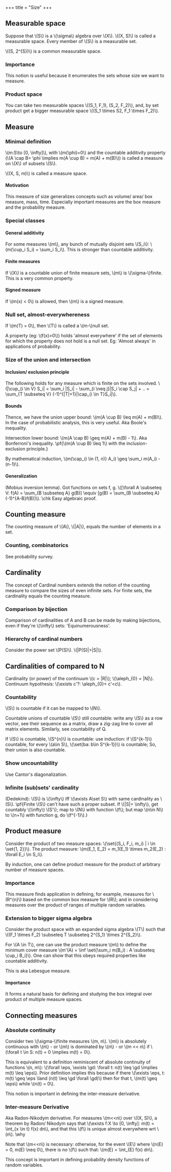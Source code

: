 +++
title = "Size"
+++

## Measurable space
Suppose that \\(S\\) is a \\(\sigma\\) algebra over \\(X\\). \\((X, S)\\) is called a measurable space. Every member of \\(S\\) is a measurable set.

\\((S, 2^{S})\\) is a common measurable space.

### Importance
This notion is useful because it enumerates the sets whose size we want to measure.

### Product space
You can take two measurable spaces \\((S_1, F_1), (S_2, F_2)\\), and, by set product get a bigger measurable space \\((S_1 \times S2, F_1 \times F_2)\\).

## Measure
### Minimal definition
\\(m:S\to [0, \infty]\\), with \\(m(\phi)=0\\) and the countable additivity property (\\(A \cap B= \phi \implies m(A \cup B) = m(A) + m(B)\\)) is called a measure on \\(X\\) of subsets \\(S\\).

\\((X, S, m)\\) is called a measure space.

#### Motivation
This measure of size generalizes concepts such as volume/ area/ box measure, mass, time. Especially important measures are the box measure and the probability measure.

### Special classes
#### General additivity
For some measures \\(m\\), any bunch of mutually disjoint sets \\(S_i\\): \\(m(\cup_i S_i) = \sum_i S_i\\). This is stronger than countable additivity.

#### Finite measures
If \\(X\\) is a countable union of finite measure sets, \\(m\\) is \\(\sigma-\\)finite. This is a very common property.

#### Signed measure
If \\(m(x) < 0\\) is allowed, then \\(m\\) is a signed measure.

### Null set, almost-everywhereness
If \\(m(T) = 0\\), then \\(T\\) is called a \\(m-\\)null set.

A property (eg: \\(f(x)>0\\)) holds 'almost everywhere' if the set of elements for which the property does not hold is a null set. Eg: 'Almost always' in applications of probability.

### Size of the union and intersection
#### Inclusion/ exclusion principle
The following holds for any measure which is finite on the sets involved. \\(|\cup_{i \in V} S_i| = \sum_i |S_i| - \sum_{i \neq j}|S_i \cap S_j| + .. = \sum_{T \subseteq V} (-1)^{|T|+1}|\cap_{i \in T}S_i|\\).

#### Bounds
Thence, we have the union upper bound: \\(m(A \cup B) \leq m(A) + m(B)\\). In the case of probabilistic analysis, this is very useful. Aka Boole's inequality.

Intersection lower bound: \\(m(A \cap B) \geq m(A) + m(B) - 1\\). Aka Bonferroni's inequality. \pf{\\(m(A \cup B) \leq 1\\) with the inclusion-exclusion principle.}

By mathematical induction, \\(m(\cap_{i \in (1, n)} A_i) \geq \sum_i m(A_i) - (n-1)\\).

#### Generalization
(Mobius inversion lemma). Got functions on sets f, g. \\([\forall A \subseteq V: f(A) = \sum_{B \subseteq A} g(B)] \equiv [g(B) = \sum_{B \subseteq A}(-1)^{A-B}f(B)]\\). \chk Easy algebraic proof.

## Counting measure
The counting measure of \\(A\\), \\(|A|\\), equals the number of elements in a set. 

### Counting, combinatorics
See probability survey.

## Cardinality
The concept of Cardinal numbers extends the notion of the counting measure to compare the sizes of even infinite sets. For finite sets, the cardinality equals the counting measure.

### Comparison by bijection
Comparison of cardinalities of A and B can be made by making bijections, even if they're \\(\infty\\) sets: 'Equinumerousness'.

### Hierarchy of cardinal numbers
Consider the power set \\(P(S)\\). \\(|P(S)|>|S|\\).

## Cardinalities of compared to N
Cardinality (or power) of the continuum \\(c = |R|\\); \\(\aleph_{0} = |N|\\). Continuum hypothesis: \\(\exists c'?: \aleph_{0}< c'<c\\).

### Countability
\\(S\\) is countable if it can be mapped to \\(N\\).

Countable unions of countable \\(S\\) still countable: write any \\(S\\) as a row vector, see their sequence as a matrix, draw a zig-zag line to cover all matrix elements. Similarly, see countability of Q.

If \\(S\\) is countable, \\(S^{n}\\) is countable: use induction: if \\(S^{k-1}\\) countable, for every \\(a\in S\\), \\(\set{ba: b\in S^{k-1}}\\) is countable; So, their union is also countable.

### Show uncountability
Use Cantor's diagonalization.

### Infinite (sub)sets' cardinality
(Dedekind): \\(S\\) is \\(\infty\\) iff \\(\exists A\set S\\) with same cardinality as \\(S\\). \pf{Finite \\(S\\) can't have such a proper subset. If \\(|S|= \infty\\), get countably \\(\infty\\) \\(S'\\); map to \\(N\\) with function \\(f\\); but map \\(n\in N\\) to \\(n+1\\) with function g, do \\(f^{-1}\\).}

## Product measure
Consider the product of two measure spaces: \\(\set{(S_i, F_i, m_i) | i \in \set{1, 2}}\\). The product measure: \\(m(E_1, E_2) = m_1(E_1) \times m_2(E_2) : \forall E_i \in S_i\\).

By induction, one can define product measure for the product of arbitrary number of measure spaces.

### Importance
This measure finds application in defining, for example, measures for \\(R^{n}\\) based on the common box measure for \\(R\\); and in considering measures over the product of ranges of multiple random variables.

### Extension to bigger sigma algebra
Consider the product space with an expanded sigma algebra \\(T\\) such that \\((F_1 \times F_2) \subseteq T \subseteq 2^{S_1} \times 2^{S_2}\\).

For \\(A \in T\\), one can use the product measure \\(m\\) to define the minimum cover measure \\(m'(A) = \inf \set{\sum_i m(B_i) : A \subseteq \cup_i B_i}\\). One can show that this obeys required properties like countable additivity.

This is aka Lebesgue measure.

#### Importance
It forms a natural basis for defining and studying the box integral over product of multiple measure spaces.

## Connecting measures
### Absolute continuity
Consider two \\(\sigma-\\)finite measures \\(m, n\\). \\(m\\) is absolutely continuous with \\(n\\) - or \\(m\\) is dominated by \\(n\\) - or \\(m << n\\) if \\(\forall t \in S: n(t) = 0 \implies m(t) = 0\\).

This is equivalent to a definition reminiscent of absolute continuity of functions \\(n, m\\): \\(\forall \eps, \exists \gd: \forall t: n(t) \leq \gd \implies m(t) \leq \eps\\). Prior definition implies this because if there \\(\exists \eps, t: m(t) \geq \eps \land (n(t) \leq \gd \forall \gd)\\) then for that t, \\(m(t) \geq \eps\\) while \\(n(t) = 0\\).

This notion is important in defining the inter-measure derivative.

### Inter-measure Derivative
Aka Radon-Nikodym derivative. For measures \\(m<<n\\) over \\((X, S)\\), a theorem by Radon/ Nikodym says that \\(\exists f:X \to [0, \infty]: m(t) = \int_{x \in t} f(x) dn\\), and that this \\(f\\) is unique almost everywhere wrt \\(n\\). \why

Note that \\(m<<n\\) is necessary: otherwise, for the event \\(E\\) where \\(n(E) = 0, m(E) \neq 0\\), there is no \\(f\\) such that: \\(m(E) = \int_{E} f(x) dn\\).

This concept is important in defining probability density functions of random variables.



